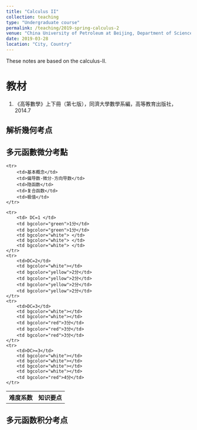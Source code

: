 ```yaml
---
title: "Calculus II"
collection: teaching
type: "Undergraduate course"
permalink: /teaching/2019-spring-calculus-2
venue: "China University of Petroleum at Beijing, Department of Science"
date: 2019-03-28
location: "City, Country"
---
```


These notes are based on the calculus-II.

教材
======

1. 《高等數學》上下冊（第七版），同濟大學數學系編，高等教育出版社，2014.7


解析幾何考点
------

多元函數微分考點
------

<table>
    <tr>
        <th rowspan="2">难度系数</th> 
        <th colspan="5">知识要点</th>
    </tr>
    
    <tr>
        <td>基本概念</td> 
        <td>偏导数-微分-方向导数</td>
        <td>隐函数</td> 
        <td>复合函数</td> 
        <td>极值</td>
    </tr>
    
    <tr>
        <td> DC=1 </td>
        <td bgcolor="green">1分</td> 
        <td bgcolor="green">1分</td>
        <td bgcolor="white"> </td>
        <td bgcolor="white"> </td>
        <td bgcolor="white"> </td>
    </tr>
    <tr>
        <td>DC=2</td>  
        <td bgcolor="white"></td>
        <td bgcolor="yellow">2分</td>
        <td bgcolor="yellow">2分</td>
        <td bgcolor="yellow">2分</td>
        <td bgcolor="yellow">2分</td>
    </tr>
    <tr>
        <td>DC=3</td>
        <td bgcolor="white"></td>
        <td bgcolor="white"></td>
        <td bgcolor="red">3分</td>
        <td bgcolor="red">3分</td>
        <td bgcolor="red">3分</td>
    </tr>
    <tr>
        <td>DC>=3</td>
        <td bgcolor="white"></td>
        <td bgcolor="white"></td>
        <td bgcolor="white"></td>
        <td bgcolor="white"></td>
        <td bgcolor="red">4分</td>
    </tr>
</table>

多元函数积分考点
------
